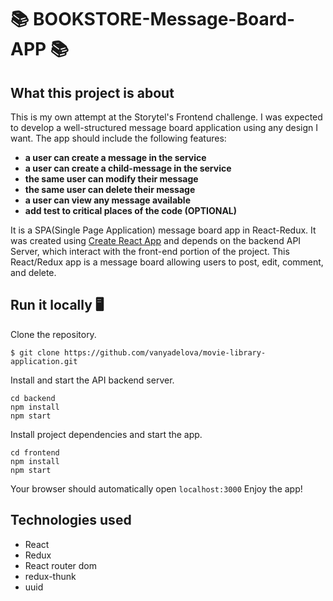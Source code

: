 
                     

# 📚 BOOKSTORE-Message-Board-APP 📚 

## What this project is about
This is my own attempt at the Storytel's Frontend challenge. I was expected to develop a well-structured message board application using any design I want. The app should include the following features:

- **a user can create a message in the service**
- **a user can create a child-message in the service**
- **the same user can modify their message**
- **the same user can delete their message**
- **a user can view any message available**
- **add test to critical places of the code (OPTIONAL)**

It is a SPA(Single Page Application) message board app in React-Redux.
It was created using [Create React App](https://facebook.github.io/create-react-app/) and depends on the backend API Server, which interact with the front-end portion of the project. This React/Redux app is a message board allowing users to post, edit, comment, and delete.


## Run it locally 🖥

Clone the repository.
```
$ git clone https://github.com/vanyadelova/movie-library-application.git
```
Install and start the API backend server.

```
cd backend
npm install
npm start
```

Install project dependencies and start the app.

```
cd frontend
npm install
npm start
```

Your browser should automatically open `localhost:3000` Enjoy the app!


## Technologies used

- React
- Redux
- React router dom
- redux-thunk
- uuid





